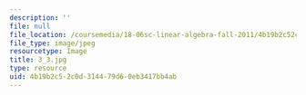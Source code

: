 ```yaml
---
description: ''
file: null
file_location: /coursemedia/18-06sc-linear-algebra-fall-2011/4b19b2c52c0d314479d60eb3417bb4ab_3_3.jpg
file_type: image/jpeg
resourcetype: Image
title: 3_3.jpg
type: resource
uid: 4b19b2c5-2c0d-3144-79d6-0eb3417bb4ab
---
```


